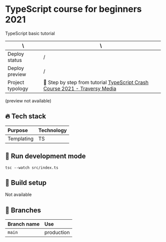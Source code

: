 # TypeScript course for beginners 2021

TypeScript basic tutorial

| \                | \                                                                                                                                                   |
| ---------------- | --------------------------------------------------------------------------------------------------------------------------------------------------- |
| Deploy status    | /                                                                                                                                                   |
| Deploy preview   | /                                                                                                                                                   |
| Project typology | 📒 Step by step from tutorial [TypeScript Crash Course 2021 - Traversy Media](https://www.youtube.com/watch?v=BCg4U1FzODs&ab_channel=TraversyMedia) |

(preview not available)

<!-- ![project preview](docs/project-preview.png) -->

## 🔥 Tech stack

| Purpose    | Technology |
| :--------- | :--------- |
| Templating | TS         |

## 🌊 Run development mode

```shell
tsc --watch src/index.ts
```

## 🧳 Build setup

Not available

## 🌿 Branches

| Branch name | Use        |
| :---------- | :--------- |
| `main`      | production |
